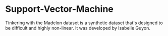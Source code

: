 # Support-Vector-Machine
Tinkering with the Madelon dataset is a synthetic dataset that's designed to be difficult and highly non-linear. It was developed by Isabelle Guyon.
